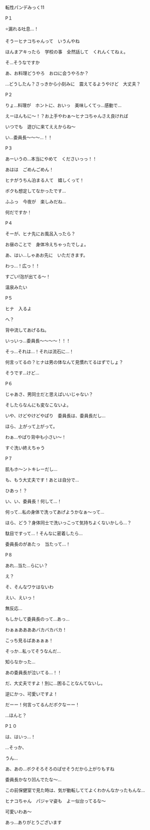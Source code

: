 転性パンデみっく11

P１

⭐️漏れる吐息…！

そうーヒナコちゃんって　いうんやね

ほんまアキったら　学校の事　全然話して　くれんくてねぇ。

そ…そうなですか

あ、お料理どうやろ　おロに会うやろか？

…どうしたん？さっきから小刻みに　震えてるようやけど　大丈夫？

P２

りょ…料理が　ホントに、おいっ　美味しくてっ…感動で…

えーほんもに〜！？お上手やわぁ〜ヒナコちゃんさえ良ければ

いつでも　遊びに来てええからね〜

い…委員長〜〜〜…！！

P３

あーいうの…本当にやめて　くださいっっ！！

あはは　ごめんごめん！

ヒナがうちん泊まる人て　嬉しくって！

ボクも想定してなかったです…

ふふっ　今夜が　楽しみだね…

何だですか！

P４

そーが、ヒナ先にお風呂入ったら？

お昼のことで　身体冷えちゃったでしょ。

あ、はい…しゃあお先に　いただきます。

わっ…！広っ！！

すごい!泡が出てる〜！

温泉みたい

P５

ヒナ　入るよ

へ？

背中流してあげるね。

いっいっ…委員長〜〜〜〜！！！

そっ…それは…！それは流石に…！

何言ってるの？ヒナは男の体なんて見慣れてるはずでしょ？

そうです…けど…

P６

じゃあさ、男同士だと思えばいいじゃない？

そしたらなんにも変なこないよ。

いや、けどやけどやぱり　委員長は、委員長だし…

ほら、上がって上がって。

わぁ…やぱり背中も小さい〜！

すぐ洗い終えちゃう

P７

肌もホ〜ントキレーだし…

も、もう大丈夫です！あとは自分で…

ひあっ！？

い、い、委員長！何して…！

何って…私の身体で洗ってあげようかなぁ〜って…

ほら、どう？身体同士で洗いっこって気持ちよくないかしら…？

駄目ですって…！そんなに密着したら…

委員長のがあたっ　当たって…！

P８

あれ…当た…らにい？

え？

そ、そんなワケはないわ

えい、えいっ！

無反応…

もしかして委員長のって…あっ…

わぁぁああああバカバカバカ！

こっち見るばあぁぁぁ！

そっか…私ってそうなんだ…

知らなかった…

あの委員長が泣いてる…！！

だ、大丈夫ですよ！別に…困ることなんてないし。

逆にかっ、可愛いですよ！

だーー！何言ってるんだボクなーー！

…ほんと？

P１０

は、はいっ…！

…そっか、

うん…

あ、あの…ボクそろそろのぱせそうだから上がりもすね

委員長かなり凹んでたな〜…

この前保健室で見た時は、気が動転しててよくわかんなかったもんな…

ヒナコちゃん　パジャマ姿も　よー似台ってるな〜

可愛いわあ〜

あっ…ありがとうございます